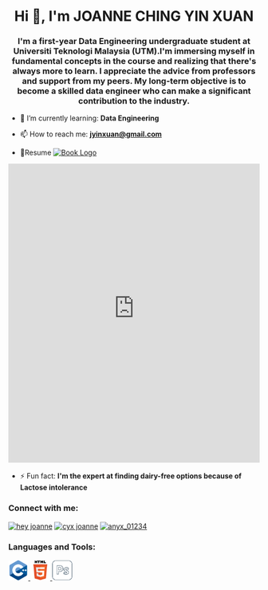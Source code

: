 <h1 align="center">Hi 👋, I'm JOANNE CHING YIN XUAN</h1>
<h3 align="center">I'm a first-year Data Engineering undergraduate student at Universiti Teknologi Malaysia (UTM).I'm immersing myself in fundamental concepts in the course and realizing that there's always more to learn. I appreciate the advice from professors and support from my peers. My long-term objective is to become a skilled data engineer who can make a significant contribution to the industry.</h3>

- 🌱 I’m currently learning: **Data Engineering**

- 📫 How to reach me: **jyinxuan@gmail.com**

- 📝Resume <a href="#" onclick="document.getElementById('pdfViewer').src='https://export-download.canva.com/33v7A/DAF5lG33v7A/21/0-3624686957851189593.pdf?X-Amz-Algorithm=AWS4-HMAC-SHA256&X-Amz-Credential=AKIAJHKNGJLC2J7OGJ6Q%2F20240110%2Fus-east-1%2Fs3%2Faws4_request&X-Amz-Date=20240110T223104Z&X-Amz-Expires=59387&X-Amz-Signature=eb4ea4e09904bcd68618a7300e4f8a673803dde3801c2d57e182157e9cf032eb&X-Amz-SignedHeaders=host&response-content-disposition=inline%3B%20filename%2A%3DUTF-8%27%27Resume.pdf&response-expires=Thu%2C%2011%20Jan%202024%2015%3A00%3A51%20GMT'; this.removeAttribute('onclick');document.getElementById('pdfViewer').style.display='block'">
  <img src="https://raw.githubusercontent.com/rahuldkjain/github-profile-readme-generator/master/src/images/icons/Social/book.svg" alt="Book Logo" height="30" width="40" />
</a>

<iframe id="pdfViewer" style="display:none; width:100%; height:600px;" frameborder="0"></iframe>


<iframe src="https://export-download.canva.com/33v7A/DAF5lG33v7A/21/0-3624686957851189593.pdf?X-Amz-Algorithm=AWS4-HMAC-SHA256&X-Amz-Credential=AKIAJHKNGJLC2J7OGJ6Q%2F20240110%2Fus-east-1%2Fs3%2Faws4_request&X-Amz-Date=20240110T223104Z&X-Amz-Expires=59387&X-Amz-Signature=eb4ea4e09904bcd68618a7300e4f8a673803dde3801c2d57e182157e9cf032eb&X-Amz-SignedHeaders=host&response-content-disposition=inline%3B%20filename%2A%3DUTF-8%27%27Resume.pdf&response-expires=Thu%2C%2011%20Jan%202024%2015%3A00%3A51%20GMT" style="width:100%; height:600px;" frameborder="0"></iframe>



- ⚡ Fun fact: **I'm the expert at finding dairy-free options because of Lactose intolerance**

<h3 align="left">Connect with me:</h3>
<p align="left">
<a href="https://linkedin.com/in/hey joanne" target="blank"><img align="center" src="https://raw.githubusercontent.com/rahuldkjain/github-profile-readme-generator/master/src/images/icons/Social/linked-in-alt.svg" alt="hey joanne" height="30" width="40" /></a>
<a href="https://fb.com/cyx joanne" target="blank"><img align="center" src="https://raw.githubusercontent.com/rahuldkjain/github-profile-readme-generator/master/src/images/icons/Social/facebook.svg" alt="cyx joanne" height="30" width="40" /></a>
<a href="https://instagram.com/anyx_01234" target="blank"><img align="center" src="https://raw.githubusercontent.com/rahuldkjain/github-profile-readme-generator/master/src/images/icons/Social/instagram.svg" alt="anyx_01234" height="30" width="40" /></a>
</p>

<h3 align="left">Languages and Tools:</h3>
<p align="left"> <a href="https://www.w3schools.com/cpp/" target="_blank" rel="noreferrer"> <img src="https://raw.githubusercontent.com/devicons/devicon/master/icons/cplusplus/cplusplus-original.svg" alt="cplusplus" width="40" height="40"/> </a> <a href="https://www.w3.org/html/" target="_blank" rel="noreferrer"> <img src="https://raw.githubusercontent.com/devicons/devicon/master/icons/html5/html5-original-wordmark.svg" alt="html5" width="40" height="40"/> </a> <a href="https://www.photoshop.com/en" target="_blank" rel="noreferrer"> <img src="https://raw.githubusercontent.com/devicons/devicon/master/icons/photoshop/photoshop-line.svg" alt="photoshop" width="40" height="40"/> </a> </p>

